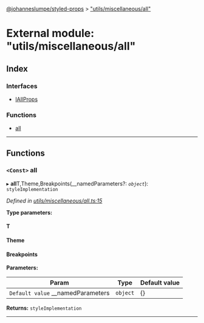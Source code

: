 [@johanneslumpe/styled-props](../README.md) > ["utils/miscellaneous/all"](../modules/_utils_miscellaneous_all_.md)

# External module: "utils/miscellaneous/all"

## Index

### Interfaces

* [IAllProps](../interfaces/_utils_miscellaneous_all_.iallprops.md)

### Functions

* [all](_utils_miscellaneous_all_.md#all)

---

## Functions

<a id="all"></a>

### `<Const>` all

▸ **all**T,Theme,Breakpoints(__namedParameters?: *`object`*): `styleImplementation`

*Defined in [utils/miscellaneous/all.ts:15](https://github.com/johanneslumpe/styled-props/blob/3abf398/src/utils/miscellaneous/all.ts#L15)*

**Type parameters:**

#### T 
#### Theme 
#### Breakpoints 
**Parameters:**

| Param | Type | Default value |
| ------ | ------ | ------ |
| `Default value` __namedParameters | `object` |  {} |

**Returns:** `styleImplementation`

___

